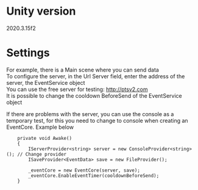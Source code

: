 # Unity version
2020.3.15f2

# Settings
For example, there is a Main scene where you can send data<br>
To configure the server, in the Url Server field, enter the address of the server, the EventService object<br>
You can use the free server for testing: http://ptsv2.com<br>
It is possible to change the cooldown BeforeSend of the EventService object<br>

If there are problems with the server, you can use the console as a temporary test, for this you need to change to console when creating an EventCore. Example below
```
    private void Awake()
    {
        IServerProvider<string> server = new ConsoleProvider<string>(); // Change provider
        ISaveProvider<EventData> save = new FileProvider();
        
        _eventCore = new EventCore(server, save);
        _eventCore.EnableEventTimer(cooldownBeforeSend);
    }
``` 
